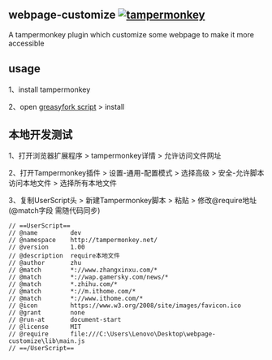 ## webpage-customize [![tampermonkey](https://img.shields.io/badge/greasyfork-js--fragment-670000)](https://greasyfork.org/zh-CN/scripts/445289)

A tampermonkey plugin which customize some webpage to make it more accessible

## usage

1、install tampermonkey

2、open [greasyfork script](https://greasyfork.org/zh-CN/scripts/445289) > install

## 本地开发测试

1、打开浏览器扩展程序 > tampermonkey详情 > 允许访问文件网址

2、打开Tampermonkey插件 > 设置-通用-配置模式 > 选择高级 > 安全-允许脚本访问本地文件 > 选择所有本地文件

3、复制UserScript头 > 新建Tampermonkey脚本 > 粘贴 > 修改@require地址(@match字段 需随代码同步)

```
// ==UserScript==
// @name         dev
// @namespace    http://tampermonkey.net/
// @version      1.00
// @description  require本地文件
// @author       zhu
// @match        *://www.zhangxinxu.com/*
// @match        *://wap.gamersky.com/news/*
// @match        *.zhihu.com/*
// @match        *://m.ithome.com/*
// @match        *://www.ithome.com/*
// @icon         https://www.w3.org/2008/site/images/favicon.ico
// @grant        none
// @run-at       document-start
// @license      MIT
// @require      file:///C:\Users\Lenovo\Desktop\webpage-customize\lib\main.js
// ==/UserScript==
```
